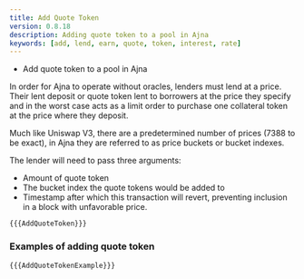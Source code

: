 ```yaml
---
title: Add Quote Token
version: 0.8.18
description: Adding quote token to a pool in Ajna
keywords: [add, lend, earn, quote, token, interest, rate]
---
```


- Add quote token to a pool in Ajna

In order for Ajna to operate without oracles, lenders must lend at a price. Their lent deposit or quote token lent to borrowers at the price they specify and in the worst case acts as a limit order to purchase one collateral token at the price where they deposit.

Much like Uniswap V3, there are a predetermined number of prices (7388 to be exact), in Ajna they are referred to as price buckets or bucket indexes.

The lender will need to pass three arguments:

- Amount of quote token
- The bucket index the quote tokens would be added to
- Timestamp after which this transaction will revert, preventing inclusion in a block with unfavorable price.

```solidity
{{{AddQuoteToken}}}
```

### Examples of adding quote token

```solidity
{{{AddQuoteTokenExample}}}
```
